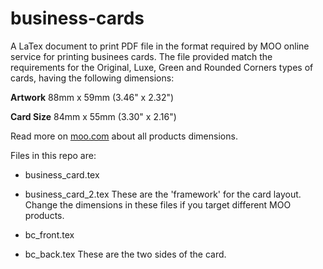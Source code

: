 # business-cards

A LaTex document to print PDF file in the format required by MOO online service for printing businees cards.
The file provided match the requirements for the Original, Luxe, Green and Rounded Corners types of cards, having the following dimensions:

**Artwork**
88mm x 59mm (3.46" x 2.32")

**Card Size**
84mm x 55mm (3.30" x 2.16")

Read more on [moo.com](https://support.moo.com/hc/en-gb/sections/200777124) about all products dimensions.

Files in this repo are:

- business_card.tex
- business_card_2.tex
These are the 'framework' for the card layout. Change the dimensions in these files if you target different MOO products.

- bc_front.tex
- bc_back.tex
These are the two sides of the card.



